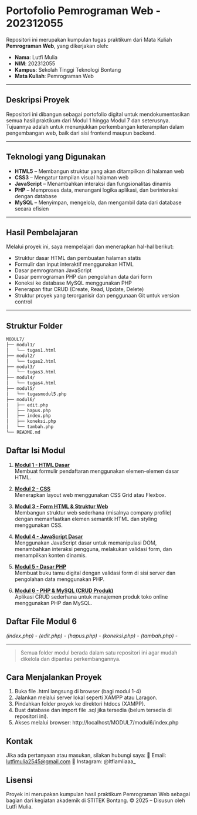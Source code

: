 # Portofolio Pemrograman Web - 202312055

Repositori ini merupakan kumpulan tugas praktikum dari Mata Kuliah **Pemrograman Web**, yang dikerjakan oleh:

- **Nama**: Lutfi Mulia  
- **NIM**: 202312055  
- **Kampus**: Sekolah Tinggi Teknologi Bontang  
- **Mata Kuliah**: Pemrograman Web

---

## Deskripsi Proyek

Repositori ini dibangun sebagai portofolio digital untuk mendokumentasikan semua hasil praktikum dari Modul 1 hingga Modul 7 dan seterusnya. Tujuannya adalah untuk menunjukkan perkembangan keterampilan dalam pengembangan web, baik dari sisi frontend maupun backend.

---

## Teknologi yang Digunakan

- **HTML5** – Membangun struktur yang akan ditampilkan di halaman web  
- **CSS3** – Mengatur tampilan visual halaman web  
- **JavaScript** – Menambahkan interaksi dan fungsionalitas dinamis  
- **PHP** – Memproses data, menangani logika aplikasi, dan berinteraksi dengan database  
- **MySQL** – Menyimpan, mengelola, dan mengambil data dari database secara efisien  

---

## Hasil Pembelajaran

Melalui proyek ini, saya mempelajari dan menerapkan hal-hal berikut:

- Struktur dasar HTML dan pembuatan halaman statis  
- Formulir dan input interaktif menggunakan HTML  
- Dasar pemrograman JavaScript  
- Dasar pemrograman PHP dan pengolahan data dari form  
- Koneksi ke database MySQL menggunakan PHP  
- Penerapan fitur CRUD (Create, Read, Update, Delete)  
- Struktur proyek yang terorganisir dan penggunaan Git untuk version control  

---

## Struktur Folder

```bash
MODUL7/
├── modul1/
│   └── tugas1.html
├── modul2/
│   └── tugas2.html
├── modul3/
│   └── tugas3.html
├── modul4/
│   └── tugas4.html
├── modul5/
│   └── tugasmodul5.php
├── modul6/
│   ├── edit.php
│   ├── hapus.php
│   ├── index.php
│   ├── koneksi.php
│   └── tambah.php
└── README.md
```

## Daftar Isi Modul

1. **[Modul 1 - HTML Dasar](modul1/tugas1.html)**  
   Membuat formulir pendaftaran menggunakan elemen-elemen dasar HTML.

2. **[Modul 2 - CSS](modul2/tugas2.html)**  
   Menerapkan layout web menggunakan CSS Grid atau Flexbox.

3. **[Modul 3 - Form HTML & Struktur Web](modul3/tugas3.html)**  
  Membangun struktur web sederhana (misalnya company profile) dengan memanfaatkan elemen semantik HTML dan styling menggunakan CSS.

4. **[Modul 4 - JavaScript Dasar](modul4/tugas4.html)**  
   Menggunakan JavaScript dasar untuk memanipulasi DOM, menambahkan interaksi pengguna, melakukan validasi form, dan menampilkan konten dinamis.

5. **[Modul 5 - Dasar PHP](modul5/tugasmodul5.php)**  
   Membuat buku tamu digital dengan validasi form di sisi server dan pengolahan data menggunakan PHP.

6. **[Modul 6 - PHP & MySQL (CRUD Produk)](modul6/)**  
   Aplikasi CRUD sederhana untuk manajemen produk toko online menggunakan PHP dan MySQL.

## Daftar File Modul 6
*(index.php)* - 
*(edit.php)*  -
*(hapus.php)* -
*(koneksi.php)* -
*(tambah.php)* -

---

> Semua folder modul berada dalam satu repositori ini agar mudah dikelola dan dipantau perkembangannya.

## Cara Menjalankan Proyek
1. Buka file .html langsung di browser (bagi modul 1-4)
2. Jalankan melalui server lokal seperti XAMPP atau Laragon.
3. Pindahkan folder proyek ke direktori htdocs (XAMPP).
4. Buat database dan import file .sql jika tersedia (belum tersedia di repositori ini).
5. Akses melalui browser: http://localhost/MODUL7/modul6/index.php

## Kontak
Jika ada pertanyaan atau masukan, silakan hubungi saya:
📧 Email: lutfimulia2545@gmail.com
💬 Instagram: @ltfiamliaaa_

## Lisensi
Proyek ini merupakan kumpulan hasil praktikum Pemrograman Web sebagai bagian dari kegiatan akademik di STITEK Bontang.
© 2025 – Disusun oleh Lutfi Mulia.